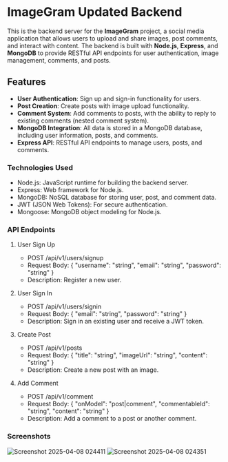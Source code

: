 # ImageGram Updated Backend
 
 This is the backend server for the **ImageGram** project, a social media application that allows users to upload and share images, post comments, and interact with content. The backend is built with **Node.js**, **Express**, and **MongoDB** to provide RESTful API endpoints for user authentication, image management, comments, and posts.
 
 ## Features
 - **User Authentication**: Sign up and sign-in functionality for users.
 - **Post Creation**: Create posts with image upload functionality.
 - **Comment System**: Add comments to posts, with the ability to reply to existing comments (nested comment system).
 - **MongoDB Integration**: All data is stored in a MongoDB database, including user information, posts, and comments.
 - **Express API**: RESTful API endpoints to manage users, posts, and comments.


 ### Technologies Used
 - Node.js: JavaScript runtime for building the backend server.
 - Express: Web framework for Node.js.
 - MongoDB: NoSQL database for storing user, post, and comment data.
 - JWT (JSON Web Tokens): For secure authentication.
 - Mongoose: MongoDB object modeling for Node.js.
 

 ### API Endpoints
 1) User Sign Up
     - POST /api/v1/users/signup
     - Request Body: { "username": "string", "email": "string", "password": "string" }
     - Description: Register a new user.
 
 2) User Sign In
     - POST /api/v1/users/signin
     - Request Body: { "email": "string", "password": "string" }
     - Description: Sign in an existing user and receive a JWT token.
 
 3) Create Post
     - POST /api/v1/posts
     - Request Body: { "title": "string", "imageUrl": "string", "content": "string" }
     - Description: Create a new post with an image.
 
 4) Add Comment
     - POST /api/v1/comment
     - Request Body: { "onModel": "post|comment", "commentableId": "string", "content": "string" }
     - Description: Add a comment to a post or another comment.
   
   ### Screenshots

   ![Screenshot 2025-04-08 024411](https://github.com/user-attachments/assets/627a7ed0-2af6-4533-891f-51805e97deb9)
   ![Screenshot 2025-04-08 024351](https://github.com/user-attachments/assets/5cd050fa-c9c6-4af8-a8f8-7318575f5fc3)



 
